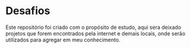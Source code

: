# Desafios

Este repositório foi criado com o propósito de estudo, aqui sera deixado projetos que forem encontrados pela internet e demais locais, onde serão utilizados para agregar em meu conhecimento.
